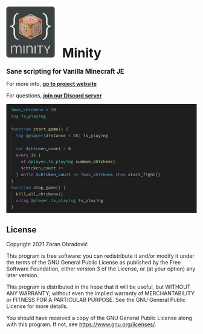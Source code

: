 # ![logo](assets/minity-logo-small.png) &nbsp;&nbsp;<big>Minity</big>
<big><b>Sane scripting for Vanilla Minecraft JE</b></big>

For more info, [**go to project website**](https://minity-script.github.io)

For questions, [**join our Discord server**](https://discord.gg/DnY7nDzdzm)

![A sample of Minity code](assets/code-sample.png)

## License

Copyright 2021 Zoran Obradović

This program is free software: you can redistribute it and/or modify
it under the terms of the GNU General Public License as published by
the Free Software Foundation, either version 3 of the License, or
(at your option) any later version.

This program is distributed in the hope that it will be useful,
but WITHOUT ANY WARRANTY; without even the implied warranty of
MERCHANTABILITY or FITNESS FOR A PARTICULAR PURPOSE.  See the
GNU General Public License for more details.

You should have received a copy of the GNU General Public License
along with this program.  If not, see <https://www.gnu.org/licenses/>.
